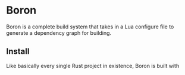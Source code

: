 # Boron
Boron is a complete build system that takes in a Lua configure file to generate a dependency graph for building.

## Install
Like basically every single Rust project in existence, Boron is built with 
